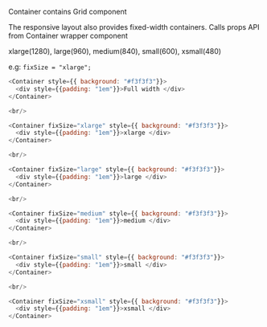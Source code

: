 Container contains Grid component

The responsive layout also provides fixed-width containers. Calls props API from Container wrapper component

xlarge(1280), large(960), medium(840), small(600), xsmall(480)

e.g: `fixSize = "xlarge";`

```js
<Container style={{ background: "#f3f3f3"}}>
  <div style={{padding: "1em"}}>Full width </div>
</Container>

<br/>

<Container fixSize="xlarge" style={{ background: "#f3f3f3"}}>
  <div style={{padding: "1em"}}>xlarge </div>
</Container>

<br/>

<Container fixSize="large" style={{ background: "#f3f3f3"}}>
  <div style={{padding: "1em"}}>large </div>
</Container>

<br/>

<Container fixSize="medium" style={{ background: "#f3f3f3"}}>
  <div style={{padding: "1em"}}>medium </div>
</Container>

<br/>

<Container fixSize="small" style={{ background: "#f3f3f3"}}>
  <div style={{padding: "1em"}}>small </div>
</Container>

<br/>

<Container fixSize="xsmall" style={{ background: "#f3f3f3"}}>
  <div style={{padding: "1em"}}>xsmall </div>
</Container>
```
